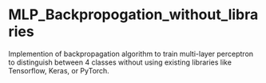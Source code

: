 # MLP_Backpropogation_without_libraries

Implemention of backpropagation algorithm to train multi-layer perceptron to distinguish between 4 classes without using existing libraries like Tensorflow, Keras, or PyTorch.

